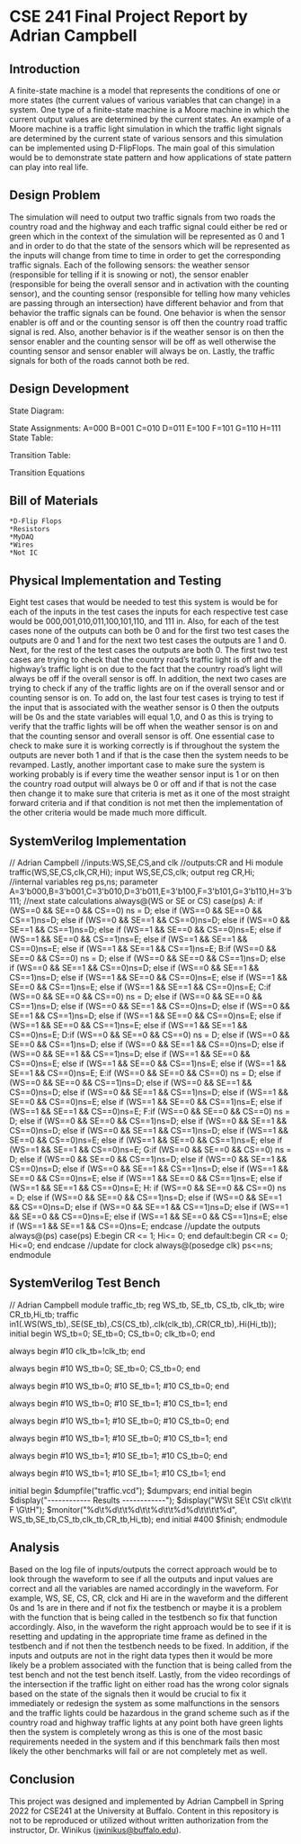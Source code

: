# CSE 241 Final Project Report by Adrian Campbell
## Introduction
  A finite-state machine is a model that represents the conditions of one or more states (the current values of various variables that can change) in a system.  One type of a finite-state machine is a Moore machine in which the current output values are determined by the current states. An example of a Moore machine is a traffic light simulation in which the traffic light signals are determined by the current state of various sensors and this simulation can be implemented using D-FlipFlops. The main goal of this simulation would be to demonstrate state pattern and how applications of state pattern can play into real life. 
## Design Problem
  The simulation will need to output two traffic signals from two roads the country road and the highway and each traffic signal could either be red or green which in the context of the simulation will be represented as 0 and 1 and in order to do that the state of the sensors which will be represented as the inputs will change from time to time in order to get the corresponding traffic signals. Each of the following sensors: the weather sensor (responsible for telling if it is snowing or not), the sensor enabler (responsible for being the overall sensor and in activation with the counting sensor), and the counting sensor (responsible for telling how many vehicles are passing through an intersection) have different behavior and from that behavior the traffic signals can be found. One behavior is when the sensor enabler is off and or the counting sensor is off then the country road traffic signal is red. Also, another behavior is if the weather sensor is on then the sensor enabler and the counting sensor will be off as well otherwise the counting sensor and sensor enabler will always be on. Lastly, the traffic signals for both of the roads cannot both be red.
## Design Development
  State Diagram:
  
  State Assignments:
    A=000
    B=001
    C=010
    D=011
    E=100
    F=101
    G=110
    H=111
  State Table:
  
  Transition Table:
   
  Transition Equations

  
## Bill of Materials
    *D-Flip Flops
    *Resistors
    *MyDAQ
    *Wires
    *Not IC

## Physical Implementation and Testing
  Eight test cases that would be needed to test this system is would be for each of the inputs in the test cases the inputs for each respective test case would be 000,001,010,011,100,101,110, and 111 in.  Also, for each of the test cases none of the outputs can both be 0 and for the first two test cases the outputs are 0 and 1 and for the next two test cases the outputs are 1 and 0. Next, for the rest of the test cases the outputs are both 0.  The first two test cases are trying to check that the country road’s traffic light is off and the highway’s traffic light is on due to the fact that the country road’s light will always be off if the overall sensor is off. In addition, the next two cases are trying to check if any of the traffic lights are on if the overall sensor and or counting sensor is on. To add on, the last four test cases is trying to test if the input that is associated with the weather sensor is 0 then the outputs will be 0s and the state variables will equal 1,0, and 0 as this is trying to verify that the traffic lights will be off when the weather sensor is on and that the counting sensor and overall sensor is off. One essential case to check to make sure it is working correctly is if throughout the system the outputs are never both 1 and if that is the case then the system needs to be revamped. Lastly, another important case to make sure the system is working probably is if every time the weather sensor input is 1 or on then the country road output will always be 0 or off and if that is not the case then change it to make sure that criteria is met as it one of the most straight forward criteria and if that condition is not met then the implementation of the other criteria would be made much more difficult.
  
## SystemVerilog Implementation
// Adrian Campbell
//inputs:WS,SE,CS,and clk
//outputs:CR and Hi
module traffic(WS,SE,CS,clk,CR,Hi);
	input WS,SE,CS,clk;
	output reg CR,Hi;  
	//internal variables
	reg ps,ns;
	parameter 			  A=3'b000,B=3'b001,C=3'b010,D=3'b011,E=3'b100,F=3'b101,G=3'b110,H=3'b111;
	//next state calculations
	always@(WS or SE or CS)
		case(ps)
			A: if (WS==0 && SE==0 && CS==0) ns = D; 
   			else if (WS==0 && SE==0 && CS==1)ns=D;
   			else if (WS==0 && SE==1 && CS==0)ns=D;
  		 	else if (WS==0 && SE==1 && CS==1)ns=D;
   		 	else if (WS==1 && SE==0 && CS==0)ns=E;
   		 	else if (WS==1 && SE==0 && CS==1)ns=E;
         	else if (WS==1 && SE==1 && CS==0)ns=E;
         	else if (WS==1 && SE==1 && CS==1)ns=E;
		 	B:if (WS==0 && SE==0 && CS==0) ns = D; 
   	   		else if (WS==0 && SE==0 && CS==1)ns=D;
       		else if (WS==0 && SE==1 && CS==0)ns=D;
       		else if (WS==0 && SE==1 && CS==1)ns=D;
       		else if (WS==1 && SE==0 && CS==0)ns=E;
       		else if (WS==1 && SE==0 && CS==1)ns=E;
       		else if (WS==1 && SE==1 && CS==0)ns=E;
     		C:if (WS==0 && SE==0 && CS==0) ns = D; 
   	   		else if (WS==0 && SE==0 && CS==1)ns=D;
       		else if (WS==0 && SE==1 && CS==0)ns=D;
       		else if (WS==0 && SE==1 && CS==1)ns=D;
       		else if (WS==1 && SE==0 && CS==0)ns=E;
       		else if (WS==1 && SE==0 && CS==1)ns=E;
       		else if (WS==1 && SE==1 && CS==0)ns=E;
      		D:if (WS==0 && SE==0 && CS==0) ns = D; 
   	   		else if (WS==0 && SE==0 && CS==1)ns=D;
       		else if (WS==0 && SE==1 && CS==0)ns=D;
       		else if (WS==0 && SE==1 && CS==1)ns=D;
       		else if (WS==1 && SE==0 && CS==0)ns=E;
       		else if (WS==1 && SE==0 && CS==1)ns=E;
       		else if (WS==1 && SE==1 && CS==0)ns=E;
      		E:if (WS==0 && SE==0 && CS==0) ns = D; 
   	   		else if (WS==0 && SE==0 && CS==1)ns=D;
       		else if (WS==0 && SE==1 && CS==0)ns=D;
       		else if (WS==0 && SE==1 && CS==1)ns=D;
       		else if (WS==1 && SE==0 && CS==0)ns=E;
       		else if (WS==1 && SE==0 && CS==1)ns=E;
       		else if (WS==1 && SE==1 && CS==0)ns=E;
      		F:if (WS==0 && SE==0 && CS==0) ns = D; 
   	   		else if (WS==0 && SE==0 && CS==1)ns=D;
       		else if (WS==0 && SE==1 && CS==0)ns=D;
       		else if (WS==0 && SE==1 && CS==1)ns=D;
       		else if (WS==1 && SE==0 && CS==0)ns=E;
       		else if (WS==1 && SE==0 && CS==1)ns=E;
       		else if (WS==1 && SE==1 && CS==0)ns=E;
      		G:if (WS==0 && SE==0 && CS==0) ns = D; 
   	   		else if (WS==0 && SE==0 && CS==1)ns=D;
       		else if (WS==0 && SE==1 && CS==0)ns=D;
       		else if (WS==0 && SE==1 && CS==1)ns=D;
       		else if (WS==1 && SE==0 && CS==0)ns=E;
       		else if (WS==1 && SE==0 && CS==1)ns=E;
       		else if (WS==1 && SE==1 && CS==0)ns=E;
      		H: if (WS==0 && SE==0 && CS==0) ns = D; 
   	   		else if (WS==0 && SE==0 && CS==1)ns=D;
       		else if (WS==0 && SE==1 && CS==0)ns=D;
       		else if (WS==0 && SE==1 && CS==1)ns=D;
       		else if (WS==1 && SE==0 && CS==0)ns=E;
       		else if (WS==1 && SE==0 && CS==1)ns=E;
       		else if (WS==1 && SE==1 && CS==0)ns=E;
		endcase
  	//update the outputs
	always@(ps)
		case(ps)
			E:begin 
         	 CR <= 1;
      	 	 Hi<= 0;
         end
         default:begin
           		   CR <= 0;
      			   Hi<=0;
         		 end
	endcase
  	//update for clock
	always@(posedge clk)
		ps<=ns;
endmodule
## SystemVerilog Test Bench
// Adrian Campbell
module traffic_tb;
  reg WS_tb, SE_tb, CS_tb, clk_tb;
  wire CR_tb,Hi_tb;
  traffic in1(.WS(WS_tb),.SE(SE_tb),.CS(CS_tb),.clk(clk_tb),.CR(CR_tb),.Hi(Hi_tb)); 
  initial
  	  begin
       WS_tb=0;
       SE_tb=0;
       CS_tb=0;
       clk_tb=0;
  end
  
 always
   begin
   #10 clk_tb=!clk_tb;
   end
  
 always
   begin
   #10 WS_tb=0;
       SE_tb=0;
       CS_tb=0;
   end
  
 always
   begin
   #10 WS_tb=0;
   #10 SE_tb=1;
   #10 CS_tb=0;
   end
  
 always
   begin
   #10 WS_tb=0;
   #10 SE_tb=1;
   #10 CS_tb=1;
   end
  
 always
   begin
   #10 WS_tb=1;
   #10 SE_tb=0;
   #10 CS_tb=0;
   end
 
 always
   begin
   #10 WS_tb=1;
   #10 SE_tb=0;
   #10 CS_tb=1;
   end
  
  always
    begin
   #10 WS_tb=1;
   #10 SE_tb=1;
   #10 CS_tb=0;
    end
  
   always
     begin
   #10 WS_tb=1;
   #10 SE_tb=1;
   #10 CS_tb=1;
     end
 
 initial
    begin
      $dumpfile("traffic.vcd");
      $dumpvars;
    end
  initial
    begin
      $display("------------ Results ------------");
      $display("WS\t SE\t CS\t clk\t\t F \G\tH");
      $monitor("%d\t%d\t\t%d\t\t%d\t\t%d%d\t\t\t\t%d",
              WS_tb,SE_tb,CS_tb,clk_tb,CR_tb,Hi_tb);
    end
  initial
    #400 $finish;
endmodule
## Analysis
  Based on the log file of inputs/outputs the correct approach would be to look through the waveform to see if all the outputs and input values are correct and all the variables are named accordingly in the waveform. For example, WS, SE, CS, CR, clck and Hi are in the waveform and the different 0s and 1s are in there and if not fix the testbench or maybe it is a problem with the function that is being called in the testbench so fix that function accordingly. Also, in the waveform the right approach would be to see if it is resetting and updating in the appropriate time frame as defined in the testbench and if not then the testbench needs to be fixed. In addition, if the inputs and outputs are not in the right data types then it would be more likely be a problem associated with the function that is being called from the test bench and not the test bench itself. Lastly, from the video recordings of the intersection if the traffic light on either road has the wrong color signals based on the state of the signals then it would be crucial to fix it immediately or redesign the system as some malfunctions in the sensors and the traffic lights could be hazardous in the grand scheme such as if the country road and highway traffic lights at any point both have green lights then the system is completely wrong as this is one of the most basic requirements needed in the system and if this benchmark fails then most likely the other benchmarks will fail or are not completely met as well.
## Conclusion

This project was designed and implemented by Adrian Campbell in
Spring 2022 for CSE241 at the University at Buffalo. Content in this
repository is not to be reproduced or utilized without written
authorization from the instructor, Dr. Winikus (jwinikus@buffalo.edu). 


